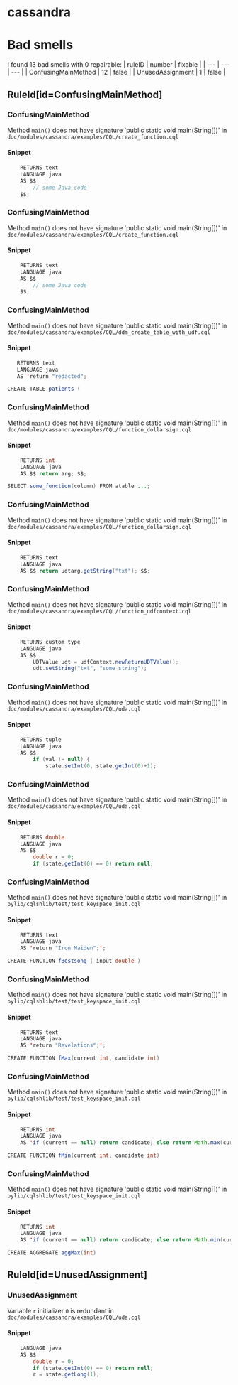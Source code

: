 # cassandra 
 
# Bad smells
I found 13 bad smells with 0 repairable:
| ruleID | number | fixable |
| --- | --- | --- |
| ConfusingMainMethod | 12 | false |
| UnusedAssignment | 1 | false |
## RuleId[id=ConfusingMainMethod]
### ConfusingMainMethod
Method `main()` does not have signature 'public static void main(String\[\])'
in `doc/modules/cassandra/examples/CQL/create_function.cql`
#### Snippet
```java
    RETURNS text
    LANGUAGE java
    AS $$
        // some Java code
    $$;
```

### ConfusingMainMethod
Method `main()` does not have signature 'public static void main(String\[\])'
in `doc/modules/cassandra/examples/CQL/create_function.cql`
#### Snippet
```java
    RETURNS text
    LANGUAGE java
    AS $$
        // some Java code
    $$;
```

### ConfusingMainMethod
Method `main()` does not have signature 'public static void main(String\[\])'
in `doc/modules/cassandra/examples/CQL/ddm_create_table_with_udf.cql`
#### Snippet
```java
   RETURNS text
   LANGUAGE java
   AS 'return "redacted";

CREATE TABLE patients (
```

### ConfusingMainMethod
Method `main()` does not have signature 'public static void main(String\[\])'
in `doc/modules/cassandra/examples/CQL/function_dollarsign.cql`
#### Snippet
```java
    RETURNS int
    LANGUAGE java
    AS $$ return arg; $$;

SELECT some_function(column) FROM atable ...;
```

### ConfusingMainMethod
Method `main()` does not have signature 'public static void main(String\[\])'
in `doc/modules/cassandra/examples/CQL/function_dollarsign.cql`
#### Snippet
```java
    RETURNS text
    LANGUAGE java
    AS $$ return udtarg.getString("txt"); $$;

```

### ConfusingMainMethod
Method `main()` does not have signature 'public static void main(String\[\])'
in `doc/modules/cassandra/examples/CQL/function_udfcontext.cql`
#### Snippet
```java
    RETURNS custom_type
    LANGUAGE java
    AS $$
        UDTValue udt = udfContext.newReturnUDTValue();
        udt.setString("txt", "some string");
```

### ConfusingMainMethod
Method `main()` does not have signature 'public static void main(String\[\])'
in `doc/modules/cassandra/examples/CQL/uda.cql`
#### Snippet
```java
    RETURNS tuple
    LANGUAGE java
    AS $$
        if (val != null) {
            state.setInt(0, state.getInt(0)+1);
```

### ConfusingMainMethod
Method `main()` does not have signature 'public static void main(String\[\])'
in `doc/modules/cassandra/examples/CQL/uda.cql`
#### Snippet
```java
    RETURNS double
    LANGUAGE java
    AS $$
        double r = 0;
        if (state.getInt(0) == 0) return null;
```

### ConfusingMainMethod
Method `main()` does not have signature 'public static void main(String\[\])'
in `pylib/cqlshlib/test/test_keyspace_init.cql`
#### Snippet
```java
    RETURNS text
    LANGUAGE java
    AS 'return "Iron Maiden";';

CREATE FUNCTION fBestsong ( input double )
```

### ConfusingMainMethod
Method `main()` does not have signature 'public static void main(String\[\])'
in `pylib/cqlshlib/test/test_keyspace_init.cql`
#### Snippet
```java
    RETURNS text
    LANGUAGE java
    AS 'return "Revelations";';

CREATE FUNCTION fMax(current int, candidate int)
```

### ConfusingMainMethod
Method `main()` does not have signature 'public static void main(String\[\])'
in `pylib/cqlshlib/test/test_keyspace_init.cql`
#### Snippet
```java
    RETURNS int
    LANGUAGE java
    AS 'if (current == null) return candidate; else return Math.max(current, candidate);' ;

CREATE FUNCTION fMin(current int, candidate int)
```

### ConfusingMainMethod
Method `main()` does not have signature 'public static void main(String\[\])'
in `pylib/cqlshlib/test/test_keyspace_init.cql`
#### Snippet
```java
    RETURNS int
    LANGUAGE java
    AS 'if (current == null) return candidate; else return Math.min(current, candidate);' ;

CREATE AGGREGATE aggMax(int)
```

## RuleId[id=UnusedAssignment]
### UnusedAssignment
Variable `r` initializer `0` is redundant
in `doc/modules/cassandra/examples/CQL/uda.cql`
#### Snippet
```java
    LANGUAGE java
    AS $$
        double r = 0;
        if (state.getInt(0) == 0) return null;
        r = state.getLong(1);
```

